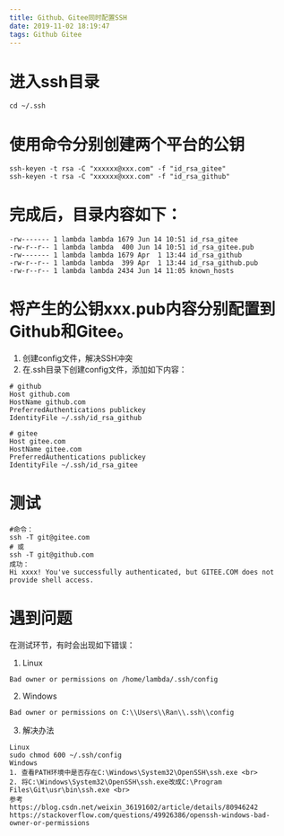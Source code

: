 ```yaml
---
title: Github、Gitee同时配置SSH
date: 2019-11-02 18:19:47
tags: Github Gitee
---
```


# 进入ssh目录

```
cd ~/.ssh
```

# 使用命令分别创建两个平台的公钥

```
ssh-keyen -t rsa -C "xxxxxx@xxx.com" -f "id_rsa_gitee"
ssh-keyen -t rsa -C "xxxxxx@xxx.com" -f "id_rsa_github"
```

# 完成后，目录内容如下：

```
-rw------- 1 lambda lambda 1679 Jun 14 10:51 id_rsa_gitee
-rw-r--r-- 1 lambda lambda  400 Jun 14 10:51 id_rsa_gitee.pub
-rw------- 1 lambda lambda 1679 Apr  1 13:44 id_rsa_github
-rw-r--r-- 1 lambda lambda  399 Apr  1 13:44 id_rsa_github.pub
-rw-r--r-- 1 lambda lambda 2434 Jun 14 11:05 known_hosts
```

# 将产生的公钥xxx.pub内容分别配置到Github和Gitee。

1. 创建config文件，解决SSH冲突
2. 在.ssh目录下创建config文件，添加如下内容：

```
# github
Host github.com
HostName github.com
PreferredAuthentications publickey
IdentityFile ~/.ssh/id_rsa_github

# gitee
Host gitee.com
HostName gitee.com
PreferredAuthentications publickey
IdentityFile ~/.ssh/id_rsa_gitee
```

# 测试

```
#命令：
ssh -T git@gitee.com
# 或
ssh -T git@github.com
成功：
Hi xxxx! You've successfully authenticated, but GITEE.COM does not provide shell access.
```


# 遇到问题

在测试环节，有时会出现如下错误：

1. Linux

```
Bad owner or permissions on /home/lambda/.ssh/config
```

2. Windows

```
Bad owner or permissions on C:\\Users\\Ran\\.ssh\\config
```

3. 解决办法

```
Linux 
sudo chmod 600 ~/.ssh/config
Windows 
1. 查看PATH环境中是否存在C:\Windows\System32\OpenSSH\ssh.exe <br>
2. 将C:\Windows\System32\OpenSSH\ssh.exe改成C:\Program Files\Git\usr\bin\ssh.exe <br>
参考
https://blog.csdn.net/weixin_36191602/article/details/80946242
https://stackoverflow.com/questions/49926386/openssh-windows-bad-owner-or-permissions
```

